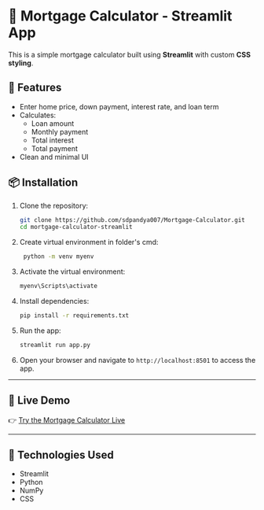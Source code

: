 # 🏡 Mortgage Calculator - Streamlit App

This is a simple mortgage calculator built using **Streamlit** with custom **CSS styling**.

## 🚀 Features

- Enter home price, down payment, interest rate, and loan term
- Calculates:
  - Loan amount
  - Monthly payment
  - Total interest
  - Total payment
- Clean and minimal UI

## 📦 Installation

1. Clone the repository:
   ```bash
   git clone https://github.com/sdpandya007/Mortgage-Calculator.git
   cd mortgage-calculator-streamlit
   ```

2. Create virtual environment in folder's cmd:
   ```bash
    python -m venv myenv
    ```

3. Activate the virtual environment:
   ```bash
   myenv\Scripts\activate
   ```
 
4. Install dependencies:

   ```bash
   pip install -r requirements.txt
   ```

4. Run the app:

   ```bash
   streamlit run app.py
   ```
  6. Open your browser and navigate to `http://localhost:8501` to access the app.

--- 

## 🚀 Live Demo
👉 [Try the Mortgage Calculator Live](https://mortgage-calculator-exsvv77vkopcmt2tb5veyt.streamlit.app/)

---  

## 🧠 Technologies Used

- Streamlit
- Python
- NumPy
- CSS

